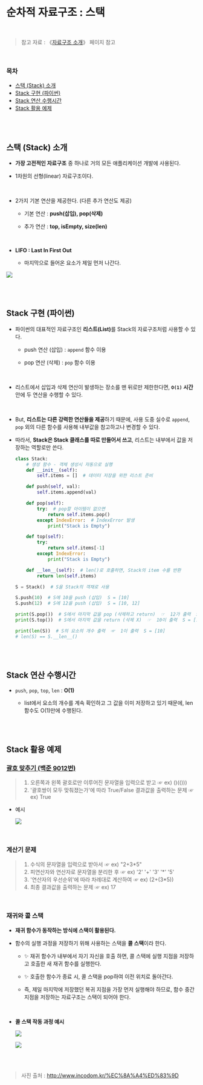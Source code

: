 # 순차적 자료구조 : 스택

<br/>

> 참고 자료 : 《<a href="https://github.com/SangYoonLee1231/TIL/blob/main/DataStructure/data_structure_introduction.md">자료구조 소개</a>》 페이지 참고

<br/>

### 목차

- <a href="">스택 (Stack) 소개</a>
- <a href="">Stack 구현 (파이썬)</a>
- <a href="">Stack 연산 수행시간</a>
- <a href="">Stack 활용 예제</a>

<br/><br/>

## 스택 (Stack) 소개

- <strong>가장 고전적인 자료구조</strong> 중 하나로 거의 모든 애플리케이션 개발에 사용된다.

- 1차원의 선형(linear) 자료구조이다.

<br/>

- 2가지 기본 연산을 제공한다. (다른 추가 연산도 제공)

  - 기본 연산 : <strong>push(삽입), pop(삭제)</strong>

  - 추가 연산 : <strong>top, isEmpty, size(len)</strong>

<br/>

- <strong>LIFO : Last In First Out</strong>

  - 마지막으로 들어온 요소가 제일 먼저 나간다.

<img src="img/stack1.png">

<br/><br/>

## Stack 구현 (파이썬)

- 파이썬의 대표적인 자료구조인 <strong>리스트(List)</strong>를 Stack의 자료구조처럼 사용할 수 있다.

  - push 연산 (삽입) : <code>append</code> 함수 이용

  - pop 연산 (삭제) : <code>pop</code> 함수 이용

<br/>

- 리스트에서 삽입과 삭제 연산이 발생하는 장소를 맨 뒤로만 제한한다면, <strong><code>O(1)</code> 시간</strong> 안에 두 연산을 수행할 수 있다.

<br/>

- But, <strong>리스트는 다른 강력한 연산들을 제공</strong>하기 때문에, 사용 도중 실수로 <code>append</code>, <code>pop</code> 외의 다른 함수를 사용해 내부값을 참고하고나 변경할 수 있다.

- 따라서, <strong>Stack은 Stack 클래스를 따로 만들어서 쓰고</strong>, 리스트는 내부에서 값을 저장하는 역할로만 쓴다.

  ```python
  class Stack:
      # 생성 함수 - 객체 생성시 자동으로 실행
      def __init__(self):
          self.items = []  # 데이터 저장을 위한 리스트 준비

      def push(self, val):
          self.items.append(val)

      def pop(self):
          try:  # pop할 아이템이 없으면
              return self.items.pop()
          except IndexError:  # IndexError 발생
              print("Stack is Empty")

      def top(self):
          try:
              return self.items[-1]
          except IndexError:
              print("Stack is Empty")

      def __len__(self):  # len()로 호출하면, Stack의 item 수를 반환
          return len(self.items)
  ```

  ```python
  S = Stack()  # S을 Stack의 객채로 사용

  S.push(10)  # S에 10을 push (삽입)  S = [10]
  S.push(12)  # S에 12을 push (삽입)  S = [10, 12]

  print(S.pop())  # S에서 마지막 값을 pop (삭제하고 return)  ☞  12가 출력  S = [10]
  print(S.top())  # S에서 마지막 값을 return (삭제 X)  ☞  10이 출력  S = [10]

  print(len(S))  # S의 요소의 개수 출력  ☞  1이 출력  S = [10]
  # len(S) == S.__len__()
  ```

<br/><br/>

## Stack 연산 수행시간

- <code>push</code>, <code>pop</code>, <code>top</code>, <code>len</code> : <strong>O(1)</strong>

  - list에서 요소의 개수를 계속 확인하고 그 값을 이미 저장하고 있기 때문에, len 함수도 O(1)만에 수행된다.

<br/><br/>

## Stack 활용 예제

### <a href="https://www.acmicpc.net/problem/9012" target="_blank">괄호 맞추기 (백준 9012번)</a>

> 1. 오른쪽과 왼쪽 괄호로만 이루어진 문자열을 입력으로 받고 ☞ ex) ()(()))
> 2. '괄호쌍이 모두 맞춰졌는가'에 따라 True/False 결과값을 출력하는 문제 ☞ ex) True

- 예시

  <img src="img/stack_recursion_call3.gif"></a>

<br/>

### 계산기 문제

> 1. 수식의 문자열을 입력으로 받아서 ☞ ex) "2+3\*5"
> 2. 피연산자와 연산자로 문자열을 분리한 후 ☞ ex) '2' '+' '3' '\*' '5'
> 3. '연산자의 우선순위'에 따라 차례대로 계산하여 ☞ ex) (2+(3\*5))
> 4. 최종 결과값을 출력하는 문제 ☞ ex) 17

<br/>

### 재귀와 콜 스택

- <strong>재귀 함수가 동작하는 방식에 스택이 활용된다.</strong>

- 함수의 실행 과정을 저장하기 위해 사용하는 스택을 <strong>콜 스택</strong>이라 한다.

  - ✨ 재귀 함수가 내부에서 자기 자신을 호출 하면, 콜 스택에 실행 지점을 저장하고 호출한 새 재귀 함수를 실행한다.

  - ✨ 호출한 함수가 종료 시, 콜 스택을 pop하여 이전 위치로 돌아간다.

  - 즉, 제일 마지막에 저장했던 복귀 지점을 가장 먼저 실행해야 하므로, 함수 중간 지점을 저장하는 자료구조는 스택이 되어야 한다.

<br/>

- <strong>콜 스택 작동 과정 예시</strong>

  <img src="img/stack_recursion_call.gif"></a>

  <img src="img/stack_recursion_call2.gif"></a>

<br/><br/>

> 사진 출처 : http://www.incodom.kr/%EC%8A%A4%ED%83%9D
